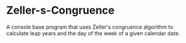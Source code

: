 # Zeller-s-Congruence
A console base program that uses Zeller's congruence algorithm to calculate leap years and the day of the week of a given calendar date.

